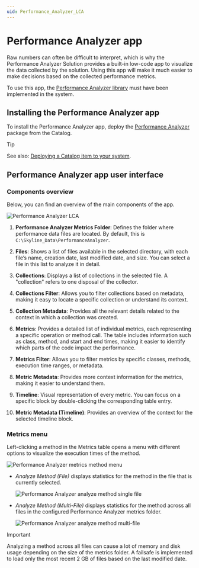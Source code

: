 ```yaml
---
uid: Performance_Analyzer_LCA
---
```


# Performance Analyzer app

Raw numbers can often be difficult to interpret, which is why the Performance Analyzer Solution provides a built-in low-code app to visualize the data collected by the solution. Using this app will make it much easier to make decisions based on the collected performance metrics.

To use this app, the [Performance Analyzer library](xref:Performance_Analyzer_Library) must have been implemented in the system.

## Installing the Performance Analyzer app

To install the Performance Analyzer app, deploy the [Performance Analyzer](https://catalog.dataminer.services/details/414894ce-21ae-48e7-b2c3-0652fff08349) package from the Catalog.

> [!TIP]
> See also: [Deploying a Catalog item to your system](xref:Deploying_a_catalog_item).

## Performance Analyzer app user interface

### Components overview

Below, you can find an overview of the main components of the app.

![Performance Analyzer LCA](~/user-guide/images/performance_analyzer_lca.png)

1. **Performance Analyzer Metrics Folder**: Defines the folder where performance data files are located. By default, this is `C:\Skyline_Data\PerformanceAnalyzer`.

1. **Files**: Shows a list of files available in the selected directory, with each file’s name, creation date, last modified date, and size. You can select a file in this list to analyze it in detail.

1. **Collections**: Displays a list of collections in the selected file. A "collection" refers to one disposal of the collector.

1. **Collections Filter**: Allows you to filter collections based on metadata, making it easy to locate a specific collection or understand its context.

1. **Collection Metadata**: Provides all the relevant details related to the context in which a collection was created.

1. **Metrics**: Provides a detailed list of individual metrics, each representing a specific operation or method call. The table includes information such as class, method, and start and end times, making it easier to identify which parts of the code impact the performance.

1. **Metrics Filter**: Allows you to filter metrics by specific classes, methods, execution time ranges, or metadata.

1. **Metric Metadata**: Provides more context information for the metrics, making it easier to understand them.

1. **Timeline**: Visual representation of every metric. You can focus on a specific block by double-clicking the corresponding table entry.

1. **Metric Metadata (Timeline)**: Provides an overview of the context for the selected timeline block.

### Metrics menu

Left-clicking a method in the Metrics table opens a menu with different options to visualize the execution times of the method.

![Performance Analyzer metrics method menu](~/user-guide/images/Performance_analyzer_metrics_method_menu.png)

- *Analyze Method (File)* displays statistics for the method in the file that is currently selected.

  ![Performance Analyzer analyze method single file](~/user-guide/images/Performance_analyzer_analyze_method_single_file.png)

- *Analyze Method (Multi-File)* displays statistics for the method across all files in the configured Performance Analyzer metrics folder.

  ![Performance Analyzer analyze method multi-file](~/user-guide/images/Performance_analyzer_analyze_method_multi_file.png)

> [!IMPORTANT]
> Analyzing a method across all files can cause a lot of memory and disk usage depending on the size of the metrics folder. A failsafe is implemented to load only the most recent 2 GB of files based on the last modified date.
